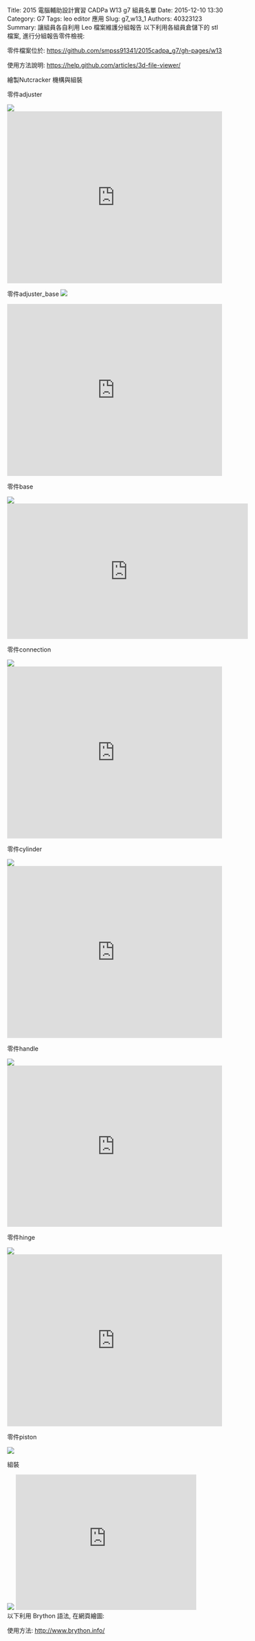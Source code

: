 Title: 2015 電腦輔助設計實習 CADPa W13 g7 組員名單
Date: 2015-12-10 13:30
Category: G7
Tags: leo editor 應用
Slug: g7_w13_1
Authors: 40323123
Summary: 讓組員各自利用 Leo 檔案維護分組報告
以下利用各組員倉儲下的 stl 檔案, 進行分組報告零件檢視:





零件檔案位於: <https://github.com/smpss91341/2015cadpa_g7/gh-pages/w13>

使用方法說明: <https://help.github.com/articles/3d-file-viewer/>

繪製Nutcracker 機構與組裝

零件adjuster

<img src="https://copy.com/scRqAnyqFnoGHf4O">
<iframe src="https://player.vimeo.com/video/148461711" width="500" height="400" frameborder="0" webkitallowfullscreen mozallowfullscreen allowfullscreen></iframe>
<script src="https://embed.github.com/view/3d/smpss91341/2015cadpa_g7/gh-pages/w13/adjuster.stl"></script>

零件adjuster_base
<img src="https://copy.com/wCeBt4IfP0T2VmL7">
<iframe src="https://player.vimeo.com/video/148457759" width="500" height="400" frameborder="0" webkitallowfullscreen mozallowfullscreen allowfullscreen></iframe>
<script src="https://embed.github.com/view/3d/smpss91341/2015cadpa_g7/gh-pages/w13/adjuster_base.stl"></script>


零件base

<img src="https://copy.com/xyZ1CzoQ7DIU01FU">
<iframe width="560" height="315" src="https://www.youtube.com/embed/PGPUGZul3Uw" frameborder="0" allowfullscreen></iframe>
<script src="https://embed.github.com/view/3d/smpss91341/2015cadpa_g7/gh-pages/w13/base.stl"></script>

零件connection

<img src="https://copy.com/pR6Ls2fAeyv6n2gb">
<iframe src="https://player.vimeo.com/video/149249005" width="500" height="400" frameborder="0" webkitallowfullscreen mozallowfullscreen allowfullscreen></iframe>
<script src="https://embed.github.com/view/3d/smpss91341/2015cadpa_g7/gh-pages/w13/connection.stl"></script>

零件cylinder

<img src="https://copy.com/gscxbmHWHuGPHmsO">
<iframe src="https://player.vimeo.com/video/149247675" width="500" height="400" frameborder="0" webkitallowfullscreen mozallowfullscreen allowfullscreen></iframe>
<script src="https://embed.github.com/view/3d/smpss91341/2015cadpa_g7/gh-pages/w13/cylinder.stl"></script>

零件handle

<img src="https://copy.com/fiNf9rC40EYLXj47">
<iframe src="https://player.vimeo.com/video/150400339" width="500" height="375" frameborder="0" webkitallowfullscreen mozallowfullscreen allowfullscreen></iframe>
<script src="https://embed.github.com/view/3d/smpss91341/2015cadpa_g7/gh-pages/w13/handle.stl"></script>

零件hinge

<img src="https://copy.com/BAV6csvkC7jkb1sP">
<iframe src="https://player.vimeo.com/video/148457739" width="500" height="400" frameborder="0" webkitallowfullscreen mozallowfullscreen allowfullscreen></iframe>
<script src="https://embed.github.com/view/3d/smpss91341/2015cadpa_g7/gh-pages/w13/hinge.stl"></script>

零件piston

<img src="https://copy.com/JPg9zGxcGPgT7V4H">

<script src="https://embed.github.com/view/3d/smpss91341/2015cadpa_g7/gh-pages/w13/piston.stl"></script>

組裝

<img src="https://copy.com/OaG0cfYIWFaoIDUg">
<iframe width="420" height="315" src="https://www.youtube.com/embed/c6HSNTaFVQg" frameborder="0" allowfullscreen></iframe>
<script src="https://embed.github.com/view/3d/smpss91341/2015cadpa_g7/gh-pages/components/perfect.stl"></script>


<br />
以下利用 Brython 語法, 在網頁繪圖:

使用方法: <http://www.brython.info/>

<!-- 導入 brython_dist.js -->
<script type="text/javascript" src="http://brython.info/src/brython_dist.js"></script>
<!-- 啟動 brython() -->
<script>
window.onload=function(){
brython(1);
}
</script>
<!-- 以下利用 Brython 程式執行繪圖 -->
<canvas id="plotarea" width="300" height="200"></canvas>
<script type="text/python3">
# 導入 doc
from browser import document as doc
import math

# 準備繪圖畫布
canvas = doc["plotarea"]
ctx = canvas.getContext("2d")
# 進行座標轉換, x 軸不變, y 軸反向且移動 canvas.height 單位光點
# ctx.setTransform(1, 0, 0, -1, 0, canvas.height)
# 以下採用 canvas 原始座標繪圖
flag_w = canvas.width
flag_h = canvas.height
circle_x = flag_w/4
circle_y = flag_h/4
# 先畫滿地紅
ctx.fillStyle='rgb(255, 0, 0)'
ctx.fillRect(0,0,flag_w,flag_h)
# 再畫青天
ctx.fillStyle='rgb(0, 0, 150)'
ctx.fillRect(0,0,flag_w/2,flag_h/2)
# 畫十二道光芒白日
ctx.beginPath()
star_radius = flag_w/8
angle = 0
for i in range(24):
    angle += 5*math.pi*2/12
    toX = circle_x + math.cos(angle)*star_radius
    toY = circle_y + math.sin(angle)*star_radius
    # 只有 i 為 0 時移動到 toX, toY, 其餘都進行 lineTo
    if (i):
        ctx.lineTo(toX, toY)
    else:
        ctx.moveTo(toX, toY)
ctx.closePath()
# 將填色設為白色
ctx.fillStyle = '#fff'
ctx.fill()
# 白日:藍圈
ctx.beginPath()
ctx.arc(circle_x, circle_y, flag_w*17/240, 0, math.pi*2, True)
ctx.closePath()
# 填色設為藍色
ctx.fillStyle = 'rgb(0, 0, 149)'
ctx.fill()
# 白日:白心
ctx.beginPath()
ctx.arc(circle_x, circle_y, flag_w/16, 0, math.pi*2, True)
ctx.closePath()
# 填色設為白色
ctx.fillStyle = '#fff'
ctx.fill()
</script>

